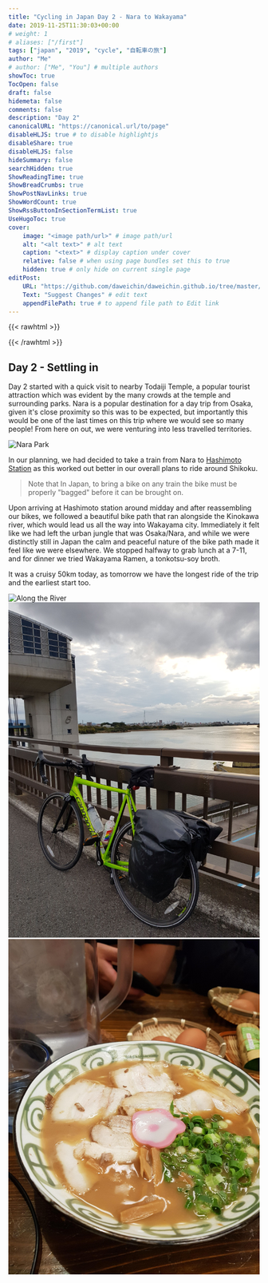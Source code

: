 ```yaml
---
title: "Cycling in Japan Day 2 - Nara to Wakayama"
date: 2019-11-25T11:30:03+00:00
# weight: 1
# aliases: ["/first"]
tags: ["japan", "2019", "cycle", "自転車の旅"]
author: "Me"
# author: ["Me", "You"] # multiple authors
showToc: true
TocOpen: false
draft: false
hidemeta: false
comments: false
description: "Day 2"
canonicalURL: "https://canonical.url/to/page"
disableHLJS: true # to disable highlightjs
disableShare: true
disableHLJS: false
hideSummary: false
searchHidden: true
ShowReadingTime: true
ShowBreadCrumbs: true
ShowPostNavLinks: true
ShowWordCount: true
ShowRssButtonInSectionTermList: true
UseHugoToc: true
cover:
    image: "<image path/url>" # image path/url
    alt: "<alt text>" # alt text
    caption: "<text>" # display caption under cover
    relative: false # when using page bundles set this to true
    hidden: true # only hide on current single page
editPost:
    URL: "https://github.com/daweichin/daweichin.github.io/tree/master/content"
    Text: "Suggest Changes" # edit text
    appendFilePath: true # to append file path to Edit link
---
```


{{< rawhtml >}}
<div class='strava-embed-placeholder' data-embed-type='activity' data-embed-id='2889814609'></div><script src='https://strava-embeds.com/embed.js'></script>
{{< /rawhtml >}}

## Day 2 - Settling in

Day 2 started with a quick visit to nearby Todaiji Temple, a popular tourist attraction which was evident by the many crowds at the temple and surrounding parks. Nara is a popular destination for a day trip from Osaka, given it's close proximity so this was to be expected, but importantly this would be one of the last times on this trip where we would see so many people! From here on out, we were venturing into less travelled territories.

![Nara Park](/japan-2019-img/day2/1.jpg)


In our planning, we had decided to take a train from Nara to [Hashimoto Station](https://goo.gl/maps/TSTUfAGXR8qiM3ED9) as this worked out better in our overall plans to ride around Shikoku.

> Note that In Japan, to bring a bike on any train the bike must be properly "bagged" before it can be brought on.

Upon arriving at Hashimoto station around midday and after reassembling our bikes, we followed a beautiful bike path that ran alongside the Kinokawa river, which would lead us all the way into Wakayama city. Immediately it felt like we had left the urban jungle that was Osaka/Nara, and while we were distinctly still in Japan the calm and peaceful nature of the bike path made it feel like we were elsewhere. We stopped halfway to grab lunch at a 7-11, and for dinner we tried Wakayama Ramen, a tonkotsu-soy broth.

It was a cruisy 50km today, as tomorrow we have the longest ride of the trip and the earliest start too.

![Along the River](/japan-2019-img/day2/2.jpg)
![Wakayama in the Distance](/japan-2019-img/day2/3.jpg)
![Wakayama Ramen](/japan-2019-img/day2/4.jpg)